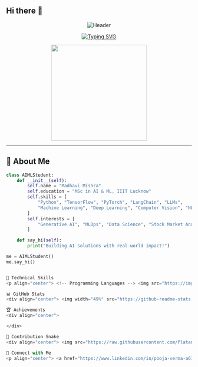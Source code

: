 ## Hi there 👋

<div align="center">

![Header](https://capsule-render.vercel.app/api?type=waving&color=0:0F2027,50:203A43,100:2C5364&height=200&section=header&text=Hi,%20I'm%20Pooja!%20👋&fontSize=40&fontColor=ffffff&animation=fadeIn&fontAlignY=30)

[![Typing SVG](https://readme-typing-svg.demolab.com?font=Fira+Code&size=22&duration=3000&pause=1000&color=00D1FF&center=true&vCenter=true&width=800&lines=MSc+AI+ML+%40+IIIT+Lucknow;Generative+AI+%7C+LLMs+%7C+LangChain+%7C+RAG;Machine+Learning+%26+Deep+Learning+Specialist;Computer+Vision+%26+MLOps+Explorer;Always+Learning+New+Tech)](https://git.io/typing-svg)

<img src="https://raw.githubusercontent.com/gist/Prince-Shivaram/3ace2c813ca49546f3f5f20cd03a2d3e/raw/6058e76860d16ee29df949da3166b3653959318f/hello.gif" width="260"/>

</div>

---

## 🚀 About Me

```python
class AIMLStudent:
    def __init__(self):
        self.name = "Madhavi Mishra"
        self.education = "MSc in AI & ML, IIIT Lucknow"
        self.skills = [
            "Python", "TensorFlow", "PyTorch", "LangChain", "LLMs",
            "Machine Learning", "Deep Learning", "Computer Vision", "NLP"
        ]
        self.interests = [
            "Generative AI", "MLOps", "Data Science", "Stock Market Analysis"
        ]

    def say_hi(self):
        print("Building AI solutions with real-world impact!")

me = AIMLStudent()
me.say_hi()


🧠 Technical Skills
<p align="center"> <!-- Programming Languages --> <img src="https://img.shields.io/badge/Python-3776AB?style=for-the-badge&logo=python&logoColor=white" /> <img src="https://img.shields.io/badge/C++-00599C?style=for-the-badge&logo=cplusplus&logoColor=white" /> <img src="https://img.shields.io/badge/Java-007396?style=for-the-badge&logo=openjdk&logoColor=white" /> <!-- AI/ML --> <img src="https://img.shields.io/badge/TensorFlow-FF6F00?style=for-the-badge&logo=tensorflow&logoColor=white" /> <img src="https://img.shields.io/badge/PyTorch-EE4C2C?style=for-the-badge&logo=pytorch&logoColor=white" /> <img src="https://img.shields.io/badge/LangChain-121D33?style=for-the-badge&logo=chainlink&logoColor=white" /> <img src="https://img.shields.io/badge/LLMs-FF4088?style=for-the-badge&logo=openai&logoColor=white" /> <img src="https://img.shields.io/badge/Computer_Vision-5C3EE8?style=for-the-badge&logo=opencv&logoColor=white" /> <!-- Tools & Platforms --> <img src="https://img.shields.io/badge/Streamlit-FF4B4B?style=for-the-badge&logo=streamlit&logoColor=white" /> <img src="https://img.shields.io/badge/Flask-000000?style=for-the-badge&logo=flask&logoColor=white" /> <img src="https://img.shields.io/badge/SQL-003B57?style=for-the-badge&logo=postgresql&logoColor=white" /> <img src="https://img.shields.io/badge/Docker-2496ED?style=for-the-badge&logo=docker&logoColor=white" /> <!-- Core Skills --> <img src="https://img.shields.io/badge/DSA-0288D1?style=for-the-badge&logo=thealgorithms&logoColor=white" /> <img src="https://img.shields.io/badge/Mathematics-8E44AD?style=for-the-badge&logo=calculator&logoColor=white" /> <img src="https://img.shields.io/badge/Statistics-2E8B57?style=for-the-badge&logo=tableau&logoColor=white" /> </p>

📊 GitHub Stats
<div align="center"> <img width="49%" src="https://github-readme-stats.vercel.app/api?username=pooja30123&show_icons=true&theme=react&hide_border=true" /> <img width="38%" src="https://github-readme-stats.vercel.app/api/top-langs/?username=pooja30123&layout=compact&theme=react&hide_border=true" /> </div>

🏆 Achievements
<div align="center">

</div>

🐍 Contribution Snake
<div align="center"> <img src="https://raw.githubusercontent.com/Platane/snk/output/github-contribution-grid-snake.svg" width="100%"/> </div>

🤝 Connect with Me
<p align="center"> <a href="https://www.linkedin.com/in/pooja-verma-a61872317/"><img src="https://img.shields.io/badge/LinkedIn-0A66C2?style=for-the-badge&logo=linkedin&logoColor=white" /></a> <a href="https://github.com/pooja30123/"><img src="https://img.shields.io/badge/GitHub-181717?style=for-the-badge&logo=github&logoColor=white" /></a> <a href="mailto:poojaverma300702@gmail.com"><img src="https://img.shields.io/badge/Gmail-D14836?style=for-the-badge&logo=gmail&logoColor=white" /></a> <a href="https://leetcode.com/vpooja_05/"><img src="https://img.shields.io/badge/LeetCode-FFA116?style=for-the-badge&logo=leetcode&logoColor=white" /></a> <a href="https://auth.geeksforgeeks.org/user/vpoojasmm2/"><img src="https://img.shields.io/badge/GFG-0F9D58?style=for-the-badge&logo=geeksforgeeks&logoColor=white" /></a> <a href="https://www.kaggle.com/vpooja30"><img src="https://img.shields.io/badge/Kaggle-20BEFF?style=for-the-badge&logo=kaggle&logoColor=white" /></a> <a href="https://drive.google.com/file/d/10ppmWhv9y7dvwNXzpBr5heypsZ6FHtIm/view?usp=sharing"><img src="https://img.shields.io/badge/Resume-FF6F00?style=for-the-badge&logo=readthedocs&logoColor=white" /></a> </p>



